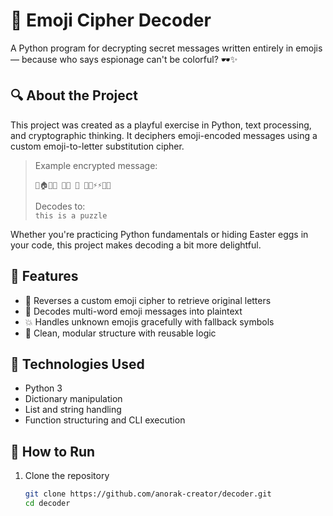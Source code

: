 # 🧩 Emoji Cipher Decoder

A Python program for decrypting secret messages written entirely in emojis — because who says espionage can't be colorful? 🕶️✨

## 🔍 About the Project

This project was created as a playful exercise in Python, text processing, and cryptographic thinking. It deciphers emoji-encoded messages using a custom emoji-to-letter substitution cipher.

> Example encrypted message:
> ```
> 🌴🏠🍦🐍 🍦🐍 🍎 🥞🦄⚡⚡🦁🦅
> ```
> Decodes to:  
> `this is a puzzle`

Whether you're practicing Python fundamentals or hiding Easter eggs in your code, this project makes decoding a bit more delightful.

## 🚀 Features

- 🔄 Reverses a custom emoji cipher to retrieve original letters
- 🧠 Decodes multi-word emoji messages into plaintext
- 💥 Handles unknown emojis gracefully with fallback symbols
- 🧼 Clean, modular structure with reusable logic

## 🧰 Technologies Used

- Python 3
- Dictionary manipulation
- List and string handling
- Function structuring and CLI execution

## 🧪 How to Run

1. Clone the repository  
   ```bash
   git clone https://github.com/anorak-creator/decoder.git
   cd decoder

